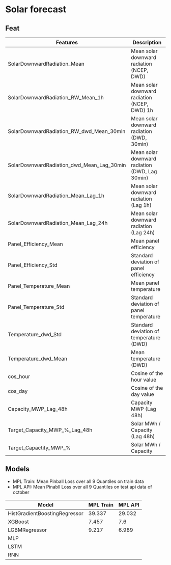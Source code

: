 # Solar forecast

## Feat

| Features                                    | Description                              | 
|--------------------------------------------|-------------------------------------------|
| SolarDownwardRadiation_Mean                | Mean solar downward radiation (NCEP, DWD)| 
| SolarDownwardRadiation_RW_Mean_1h          | Mean solar downward radiation (NCEP, DWD) 1h |
| SolarDownwardRadiation_RW_dwd_Mean_30min   | Mean solar downward radiation (DWD, 30min) |
| SolarDownwardRadiation_dwd_Mean_Lag_30min  | Mean solar downward radiation (DWD, Lag 30min) |
| SolarDownwardRadiation_Mean_Lag_1h         | Mean solar downward radiation (Lag 1h) | 
| SolarDownwardRadiation_Mean_Lag_24h        | Mean solar downward radiation (Lag 24h) |
| Panel_Efficiency_Mean                      | Mean panel efficiency     |
| Panel_Efficiency_Std                       | Standard deviation of panel efficiency |
| Panel_Temperature_Mean                     | Mean panel temperature    | 
| Panel_Temperature_Std                      | Standard deviation of panel temperature|
| Temperature_dwd_Std                        | Standard deviation of temperature (DWD)    |
| Temperature_dwd_Mean                       | Mean temperature (DWD)         |
| cos_hour                                   | Cosine of the hour value                   |
| cos_day                                    | Cosine of the day value                    |
| Capacity_MWP_Lag_48h                       | Capacity MWP (Lag 48h)                     |
| Target_Capacity_MWP_%_Lag_48h              | Solar MWh / Capacity  (Lag 48h)       |
| Target_Capactity_MWP_%                     | Solar MWh / Capacity                   |



## Models

- MPL Train: Mean Pinball Loss over all 9 Quantiles on train data
- MPL API: Mean Pinabll Loss over all 9 Quantiles on test api data of october

| Model                                      | MPL Train  | MPL API |
|--------------------------------------------|------|------|
| HistGradientBoostingRegressor              |  39.337    |  29.032    |
| XGBoost                                    |7.457 |  7.6    |
| LGBMRegressor                              |  9.217    |   6.989   |
| MLP                                        |      |      |
| LSTM                                       |      |      |
| RNN                                        |      |      |
